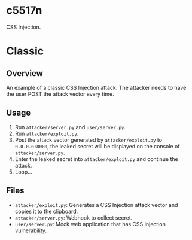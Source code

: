 # c5517n
CSS Injection.

# Classic
## Overview
An example of a classic CSS Injection attack.
The attacker needs to have the user POST the attack vector every time.

## Usage
1. Run `attacker/server.py` and `user/server.py`.
1. Run `attacker/exploit.py`.
1. Post the attack vector generated by `attacker/exploit.py` to `0.0.0.0:8080`, the leaked secret will be displayed on the console of `attacker/server.py`. 
1. Enter the leaked secret into `attacker/exploit.py` and continue the attack.
1. Loop...

## Files
- `attacker/exploit.py`: Generates a CSS Injection attack vector and copies it to the clipboard.
- `attacker/server.py`: Webhook to collect secret.
- `user/server.py`: Mock web application that has CSS Injection vulnerability.